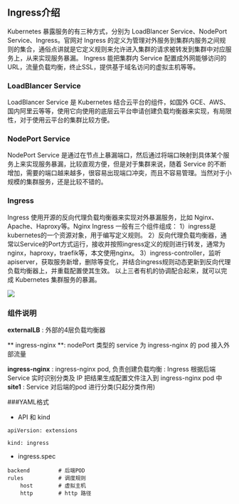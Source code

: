 ## Ingress介绍

Kubernetes 暴露服务的有三种方式，分别为 LoadBlancer Service、NodePort Service、Ingress。官网对 Ingress 的定义为管理对外服务到集群内服务之间规则的集合，通俗点讲就是它定义规则来允许进入集群的请求被转发到集群中对应服务上，从来实现服务暴漏。 Ingress 能把集群内 Service 配置成外网能够访问的 URL，流量负载均衡，终止SSL，提供基于域名访问的虚拟主机等等。

### LoadBlancer Service

LoadBlancer Service 是 Kubernetes 结合云平台的组件，如国外 GCE、AWS、国内阿里云等等，使用它向使用的底层云平台申请创建负载均衡器来实现，有局限性，对于使用云平台的集群比较方便。

### NodePort Service

NodePort Service 是通过在节点上暴漏端口，然后通过将端口映射到具体某个服务上来实现服务暴漏，比较直观方便，但是对于集群来说，随着 Service 的不断增加，需要的端口越来越多，很容易出现端口冲突，而且不容易管理。当然对于小规模的集群服务，还是比较不错的。

### Ingress

Ingress 使用开源的反向代理负载均衡器来实现对外暴漏服务，比如 Nginx、Apache、Haproxy等。Nginx Ingress 一般有三个组件组成：
1）ingress是kubernetes的一个资源对象，用于编写定义规则。
2）反向代理负载均衡器，通常以Service的Port方式运行，接收并按照ingress定义的规则进行转发，通常为nginx，haproxy，traefik等，本文使用nginx。
3）ingress-controller，监听apiserver，获取服务新增，删除等变化，并结合ingress规则动态更新到反向代理负载均衡器上，并重载配置使其生效。
以上三者有机的协调配合起来，就可以完成 Kubernetes 集群服务的暴漏。

![](https://cdn.cloudcared.cn/wp-content/uploads/2020/04/ingress.png)

### 组件说明

**externalLB** :  外部的4层负载均衡器

**<Service> ingress-nginx **: nodePort 类型的 service 为 <IngressController> ingress-nginx 的 pod 接入外部流量

**<IngressController> ingress-nginx** : ingress-nginx pod, 负责创建负载均衡
**<Ingress>** : Ingress 根据后端 Service 实时识别分类及 IP 把结果生成配置文件注入到 ingress-nginx pod 中
**<Service> site1** : Service 对后端的pod 进行分类(只起分类作用)



###YAML格式

- API 和 kind

```
apiVersion: extensions

kind: ingress
```

- ingress.spec

```
backend         # 后端POD
rules           # 调度规则
    host        # 虚拟主机
    http        # http 路径
```